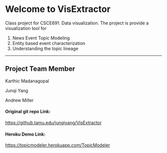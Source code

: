 # Welcome to VisExtractor

Class project for CSCE691. Data visualization. The project is provide a visualization tool for
1. News Event Topic Modeling
2. Entity based event characterization
3. Understanding the topic lineage

----------
Project Team Member
-------------
Karthic Madanagopal

Junqi Yang

Andrew Miller

#### <i class="icon-folder-open"></i> Original git repo Link:
https://github.tamu.edu/junqiyang/VisExtractor

#### <i class="icon-folder-open"></i> Heroku Demo Link:
https://topicmodeler.herokuapp.com/TopicModeler

